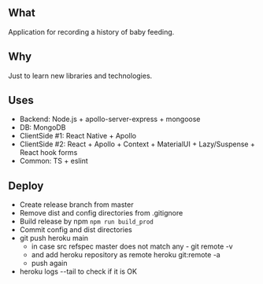 ## What

Application for recording a history of baby feeding.

## Why

Just to learn new libraries and technologies.

## Uses

- Backend: Node.js + apollo-server-express + mongoose
- DB: MongoDB
- ClientSide #1: React Native + Apollo
- ClientSide #2: React + Apollo + Context + MaterialUI + Lazy/Suspense + React hook forms
- Common: TS + eslint 

## Deploy

- Create release branch from master
- Remove dist and config directories from .gitignore
- Build release by npm `npm run build_prod`
- Commit config and dist directories
- git push heroku main
    - in case src refspec master does not match any - git remote -v
    - and add heroku repository as remote heroku git:remote -a <app-name>
    - push again
- heroku logs --tail to check if it is OK